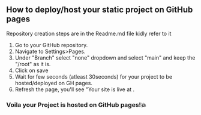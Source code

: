 ## How to deploy/host your static project on GitHub pages
 Repository creation steps are in the Readme.md file kidly refer to it

 1. Go to your GitHub repository.
 2. Navigate to Settings>Pages.
 3. Under "Branch" select "none" dropdown and select "main" and keep the "/root" as it is.
 4. Click on save
 5. Wait for few seconds (atleast 30seconds) for your project to be hosted/deployed on GH pages.
 6. Refresh the page, you'll see "Your site is live at <your site link>.

 ### Voila your Project is hosted on GitHub pages!💥